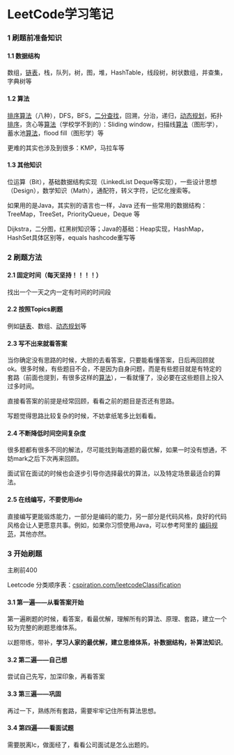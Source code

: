 # LeetCode学习笔记

### 1 刷题前准备知识

#### 1.1 数据结构 

 数组，[链表]()，栈，队列，树，图，堆，HashTable，线段树，树状数组，并查集，字典树等 

####  1.2 算法

 [排序]()[算法]()（八种），DFS，BFS，[二分查找]()，回溯，分治，递归，[动态规划]()，拓扑[排序]()，贪心等[算法]()（学校学不到的）：Sliding window，扫描线[算法]()（图形学），蓄水池[算法]()，flood fill（图形学）等 

 更难的其实也涉及到很多：KMP，马拉车等 

####  1.3 其他知识 

 位运算（Bit），基础数据结构实现（LinkedList Deque等实现），一些设计思想（Design），数学知识（Math），通配符，转义字符，记忆化搜索等。

如果用的是Java，其实别的语言也一样，Java 还有一些常用的数据结构：TreeMap，TreeSet，PriorityQueue，Deque 等 

Dijkstra，二分图，红黑树知识等；Java的基础：Heap实现，HashMap，HashSet具体区别等，equals hashcode重写等

### 2 刷题方法

#### 2.1 固定时间（每天坚持！！！！）

找出一个一天之内一定有时间的时间段

#### 2.2 按照Topics刷题

例如[链表](https://www.nowcoder.com/jump/super-jump/word?word=链表)、数组、[动态规划](https://www.nowcoder.com/jump/super-jump/word?word=动态规划)等

#### 2.3 写不出来就看答案

当你确定没有思路的时候，大胆的去看答案，只要能看懂答案，日后再回顾就ok。很多时候，有些题目不会，不是因为自身问题，而是有些题目就是有特定的套路（前面也提到，有很多这样的[算法](https://www.nowcoder.com/jump/super-jump/word?word=算法)），一看就懂了，没必要在这些题目上投入过多时间。 

 直接看答案的前提是经常回顾，看看之前的题目是否还有思路。 

 写题觉得思路比较复杂的时候，不妨拿纸笔多比划看看。 

#### 2.4 不断降低时间空间复杂度

 很多题都有很多不同的解法，尽可能找到每道题的最优解，如果一时没有想通，不妨mark之后下次再来回顾。 

 面试官在面试的时候也会逐步引导你选择最优的算法，以及特定场景最适合的算法。 

#### 2.5 在线编写，不要使用ide

直接编写更能锻炼能力，一部分是编码的能力，另一部分是代码风格，良好的代码风格会让人更愿意共事。例如，如果你习惯使用Java，可以参考阿里的 [编码规范](http://techforum-img.cn-hangzhou.oss-pub.aliyun-inc.com/阿里巴巴Java开发手册(终极版).pdf)，其他亦然。

### 3 开始刷题

主刷前400

Leetcode 分类顺序表：[cspiration.com/leetcodeClassification](https://link.zhihu.com/?target=https%3A//cspiration.com/leetcodeClassification%2310311)

#### 3.1 第一遍——从看答案开始

第一遍刷题的时候，看答案，看最优解，理解所有的算法、原理、套路，建立一个较为完整的刷题思维体系。

以题带练，带补，**学习人家的最优解，建立思维体系，补数据结构，补算法知识**。

#### 3.2 第二遍——自己想

尝试自己先写，加深印象，再看答案

#### 3.3 第三遍——巩固

再过一下，熟练所有套路，需要牢牢记住所有算法思想。

#### 3.4 第四遍——看面试题

需要脱离lc，做面经了，看看公司面试是怎么出题的。



